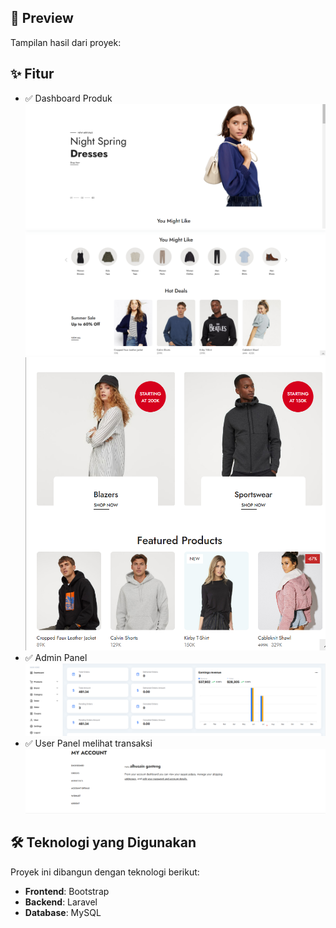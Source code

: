 

## 📸 Preview  
Tampilan hasil dari proyek:  





## ✨ Fitur  
- ✅ Dashboard Produk 
![Preview](1.png)  
![Preview](2.png)  
![Preview](3.png)  
- ✅ Admin Panel  
![Preview](4.png)  
- ✅ User Panel melihat transaksi   
![Preview](5.png)  

## 🛠 Teknologi yang Digunakan  
Proyek ini dibangun dengan teknologi berikut:  
- **Frontend**: Bootstrap 
- **Backend**: Laravel  
- **Database**: MySQL 

